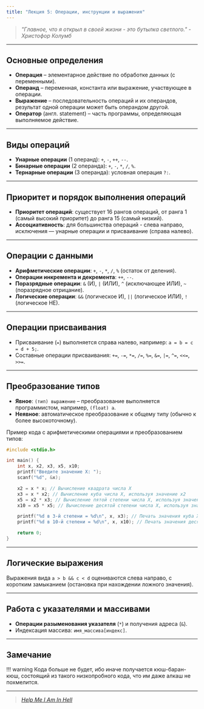 ```yaml
---
title: "Лекция 5: Операции, инструкции и выражения"
---
```


> _"Главное, что я открыл в своей жизни - это бутылка светлого." - Христофор Колумб_

***

## Основные определения

* **Операция** – элементарное действие по обработке данных (с переменными).
* **Операнд** – переменная, константа или выражение, участвующее в операции.
* **Выражение** – последовательность операций и их операндов, результат одной операции может быть операндом другой.
* **Оператор** (англ. statement) – часть программы, определяющая выполняемое действие.

***

## Виды операций

* **Унарные операции** (1 операнд): `+`, `-`, `++`, `--`.
* **Бинарные операции** (2 операнда): `+`, `-`, `*`, `/`, `%`.
* **Тернарные операции** (3 операнда): условная операция `?:`.

***

## Приоритет и порядок выполнения операций

* **Приоритет операций**: существует 16 рангов операций, от ранга 1 (самый высокий приоритет) до ранга 15 (самый низкий).
* **Ассоциативность**: для большинства операций - слева направо, исключения — унарные операции и присваивание (справа налево).

***

## Операции с данными

* **Арифметические операции**: `+`, `-`, `*`, `/`, `%` (остаток от деления).
* **Операции инкремента и декремента**: `++`, `--`.
* **Поразрядные операции**: `&` (И), `|` (ИЛИ), `^` (исключающее ИЛИ), `~` (поразрядное отрицание).
* **Логические операции**: `&&` (логическое И), `||` (логическое ИЛИ), `!` (логическое НЕ).

***

## Операции присваивания

* Присваивание (`=`) выполняется справа налево, например: `a = b = c = d + 5;`.
* Составные операции присваивания: `+=`, `-=`, `*=`, `/=`, `%=`, `&=`, `|=`, `^=`, `<<=`, `>>=`.

***

## Преобразование типов

* **Явное**: `(тип) выражение` – преобразование выполняется программистом, например, `(float) a`.
* **Неявное**: автоматическое преобразование к общему типу (обычно к более высокоточному).

Пример кода с арифметическими операциями и преобразованием типов:

```c
#include <stdio.h>

int main() {
    int x, x2, x3, x5, x10;
    printf("Введите значение X: ");
    scanf("%d", &x);

    x2 = x * x; // Вычисление квадрата числа X
    x3 = x * x2; // Вычисление куба числа X, используя значение x2
    x5 = x2 * x3; // Вычисление пятой степени числа X, используя значения x2 и x3
    x10 = x5 * x5; // Вычисление десятой степени числа X, используя значение x5

    printf("%d в 3-й степени = %d\n", x, x3); // Печать значения куба X
    printf("%d в 10-й степени = %d\n", x, x10); // Печать значения десятой степени X

    return 0;
}
```

***

## Логические выражения

Выражения вида `a > b && c < d` оцениваются слева направо, с коротким замыканием (остановка при нахождении ложного значения).

***

## Работа с указателями и массивами

* **Операции разыменования указателя** (`*`) и получения адреса (`&`).
* Индексация массива: `имя_массива[индекс]`.

***

## Замечание

!!! warning
    Кода больше не будет, ибо иначе получается кюш-баран-кюш, состоящий из такого низкопробного кода, что им даже алкаш не похмелится.

***

> [_Help Me I Am In Hell_](https://www.youtube.com/watch?v=5vbLOEzgr4Y\&pp=ygUkaGVscCBtZSBpIGFtIGluIGhlbGwgbmluZSBpbmNoIG5haWxz)
